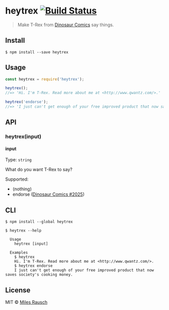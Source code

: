 # heytrex [![Build Status](https://travis-ci.org/awayken/heytrex.svg?branch=master)](https://travis-ci.org/awayken/heytrex)

> Make T-Rex from [Dinosaur Comics](http://www.qwantz.com/) say things.


## Install

```
$ npm install --save heytrex
```


## Usage

```js
const heytrex = require('heytrex');

heytrex();
//=> 'Hi. I'm T-Rex. Read more about me at <http://www.qwantz.com/>.'

heytrex('endorse');
//=> 'I just can't get enough of your free improved product that now saves society's cooking money.'
```


## API

### heytrex(input)

#### input

Type: `string`

What do you want T-Rex to say?

Supported:

* (nothing)
* endorse ([Dinosaur Comics #2025](http://www.qwantz.com/index.php?comic=2025))


## CLI

```
$ npm install --global heytrex
```

```
$ heytrex --help

  Usage
    heytrex [input]

  Examples
    $ heytrex
    Hi. I'm T-Rex. Read more about me at <http://www.qwantz.com/>.
    $ heytrex endorse
    I just can't get enough of your free improved product that now saves society's cooking money.
```


## License

MIT © [Miles Rausch](http://milesrausch.com)
